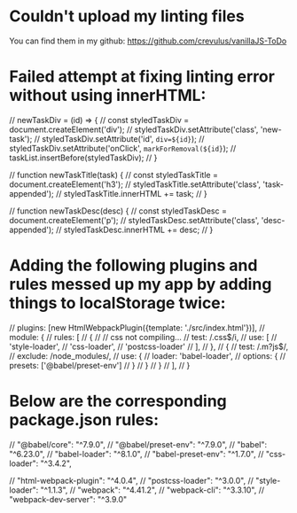 # Couldn't upload my linting files

You can find them in my github: https://github.com/crevulus/vanillaJS-ToDo

# Failed attempt at fixing linting error without using innerHTML:

// newTaskDiv = (id) => {
//   const styledTaskDiv = document.createElement('div');
//   styledTaskDiv.setAttribute('class', 'new-task');
//   styledTaskDiv.setAttribute('id', `div=${id}`);
//   styledTaskDiv.setAttribute('onClick', `markForRemoval(${id}`);
//   taskList.insertBefore(styledTaskDiv);
// }

// function newTaskTitle(task) {
//   const styledTaskTitle = document.createElement('h3');
//   styledTaskTitle.setAttribute('class', 'task-appended');
//   styledTaskTitle.innerHTML += task;
// }

// function newTaskDesc(desc) {
//   const styledTaskDesc = document.createElement('p');
//   styledTaskDesc.setAttribute('class', 'desc-appended');
//   styledTaskDesc.innerHTML += desc;
// }


# Adding the following plugins and rules messed up my app by adding things to localStorage twice:

  // plugins: [new HtmlWebpackPlugin({template: './src/index.html'})],
  // module: {
  //   rules: [
  //     {
  //       // css not compiling...
  //       test: /\.css$/i,
  //       use: [
  //         'style-loader',
  //         'css-loader',
  //         'postcss-loader'
  //       ],
  //     },
  //     {
  //       test: /\.m?js$/,
  //       exclude: /node_modules/,
  //       use: {
  //         loader: 'babel-loader',
  //         options: {
  //           presets: ['@babel/preset-env']
  //         }
  //       }
  //     }
  //   ],
  // }

# Below are the corresponding package.json rules:

  // "@babel/core": "^7.9.0",
  // "@babel/preset-env": "^7.9.0",
  // "babel": "^6.23.0",
  // "babel-loader": "^8.1.0",
  // "babel-preset-env": "^1.7.0",
  // "css-loader": "^3.4.2",


  // "html-webpack-plugin": "^4.0.4",
  // "postcss-loader": "^3.0.0",
  // "style-loader": "^1.1.3",
  // "webpack": "^4.41.2",
  // "webpack-cli": "^3.3.10",
  // "webpack-dev-server": "^3.9.0"